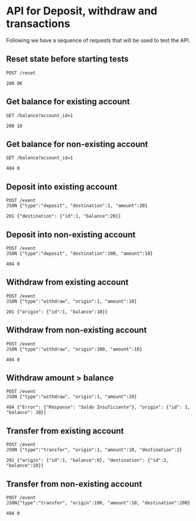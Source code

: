 # API for Deposit, withdraw and transactions 

Following we have a sequence of requests that will be used to test the API.


## Reset state before starting tests

```
POST /reset

200 OK
```

## Get balance for existing account

```
GET /balance?account_id=1

200 10
```


## Get balance for non-existing account

```
GET /balance?account_id=1

404 0
```

## Deposit into existing account

```
POST /event 
JSON {"type":"deposit", "destination":1, "amount":20}

201 {"destination": {"id":1, "balance":20}}
```

## Deposit into non-existing account

```
POST /event 
JSON {"type":"deposit", "destination":100, "amount":10}

404 0
```


## Withdraw from existing account

```
POST /event 
JSON {"type":"withdraw", "origin":1, "amount":10}

201 {"origin": {"id":1, "balance":10}}
```

## Withdraw from non-existing account

```
POST /event 
JSON {"type":"withdraw", "origin":100, "amount":10}

404 0
```

## Withdraw amount > balance

```
POST /event 
JSON {"type":"withdraw", "origin":1, "amount":20}

404 {"Error": {"Response": "Saldo Insuficiente"}, "origin": {"id": 1, "balance": 10}}
```

## Transfer from existing account

```
POST /event 
JSON {"type":"transfer", "origin":1, "amount":10, "destination":2}

201 {"origin": {"id":1, "balance":0}, "destination": {"id":2, "balance":10}}
```

## Transfer from non-existing account

```
POST /event 
JSON{"type":"transfer", "origin":100, "amount":10, "destination":200}

404 0
```
